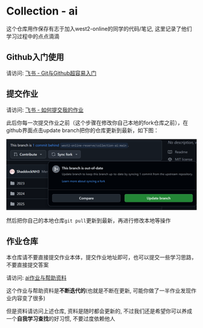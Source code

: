 # Collection - ai

这个仓库用作保存有志于加入west2-online的同学的代码/笔记, 这里记录了他们学习过程中的点点滴滴

## Github入门使用

请访问: [飞书 - Git与Github超容易入门](https://west2-online.feishu.cn/wiki/Lsz9w3CiGinXzgkevtmceHZknrf)

## 提交作业

请访问: [飞书 - 如何提交我的作业](https://west2-online.feishu.cn/wiki/Zvqow0CUxig3iWkWQgBcHp4AnHe)

此后你每一次提交作业之前（这个步骤在修改你自己本地的fork仓库之前），在github界面点击update branch把你的仓库更新到最新，如下图：

![alt text](.assets/image1.png)

然后把你自己的本地仓库`git pull`更新到最新，再进行修改本地等操作

## 作业仓库

本仓库请不要直接提交作业本体，提交作业地址即可，也可以提交一些学习思路，不要直接提交答案

请访问: [ai作业与帮助资料](https://github.com/west2-online/learn-AI)

这个作业与帮助资料是**不断迭代的**(也就是不断在更新, 可能你做了一半作业发现作业内容变了很多)

但是资料请访问上述仓库, 资料是随时都会更新的, 不过我们还是希望你可以养成一个**自我学习查找**的好习惯, 不要过度依赖他人